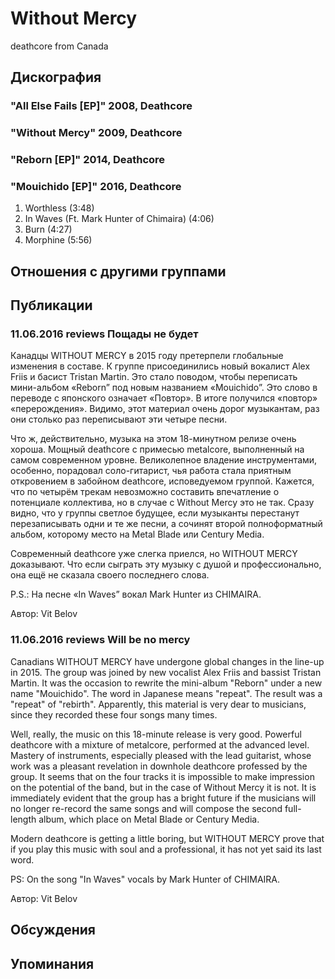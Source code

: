 # Without Mercy

deathcore from Canada

## Дискография

### "All Else Fails [EP]" 2008, Deathcore



### "Without Mercy" 2009, Deathcore



### "Reborn [EP]" 2014, Deathcore



### "Mouichido [EP]" 2016, Deathcore

1. Worthless (3:48)
2. In Waves (Ft. Mark Hunter of Chimaira) (4:06)
3. Burn (4:27)
4. Morphine (5:56)


## Отношения с другими группами


## Публикации

### 11.06.2016 reviews Пощады не будет

<p>Канадцы WITHOUT MERCY в 2015 году претерпели глобальные изменения в составе. К группе присоединились новый вокалист Alex Friis и басист Tristan Martin. Это стало поводом, чтобы переписать мини-альбом «Reborn” под новым названием «Mouichido”. Это слово в переводе с японского означает «Повтор». В итоге получился «повтор» «перерождения». Видимо, этот материал очень дорог музыкантам, раз они столько раз переписывают эти четыре песни.</p><p>Что ж, действительно, музыка на этом 18-минутном релизе очень хороша. Мощный deathcore с примесью metalcore, выполненный на самом современном уровне. Великолепное владение инструментами, особенно, порадовал соло-гитарист, чья работа стала приятным откровением в забойном deathcore, исповедуемом группой. Кажется, что по четырём трекам невозможно составить впечатление о потенциале коллектива, но в случае с Without Mercy это не так. Сразу видно, что у группы светлое будущее, если музыканты перестанут перезаписывать одни и те же песни, а сочинят второй полноформатный альбом, которому место на Metal Blade или Century Media.</p><p>Современный deathcore уже слегка приелся, но WITHOUT MERCY доказывают. Что если сыграть эту музыку с душой и профессионально, она ещё не сказала своего последнего слова.</p><p>P.S.: На песне «In Waves” вокал Mark Hunter из CHIMAIRA.</p>
Автор: Vit Belov

### 11.06.2016 reviews Will be no mercy

<p>Canadians WITHOUT MERCY have undergone global changes in the line-up in 2015. The group was joined by new vocalist Alex Friis and bassist Tristan Martin. It was the occasion to rewrite the mini-album "Reborn" under a new name "Mouichido". The word in Japanese means "repeat". The result was a "repeat" of "rebirth". Apparently, this material is very dear to musicians, since they recorded these four songs many times.</p><p>Well, really, the music on this 18-minute release is very good. Powerful deathcore with a mixture of metalcore, performed at the advanced level. Mastery of instruments, especially pleased with the lead guitarist, whose work was a pleasant revelation in downhole deathcore professed by the group. It seems that on the four tracks it is impossible to make impression on the potential of the band, but in the case of Without Mercy it is not. It is immediately evident that the group has a bright future if the musicians will no longer re-record the same songs and will compose the second full-length album, which place on Metal Blade or Century Media.</p><p>Modern deathcore is getting a little boring, but WITHOUT MERCY prove that if you play this music with soul and a professional, it has not yet said its last word.</p><p>PS: On the song "In Waves" vocals by Mark Hunter&nbsp;of CHIMAIRA.</p>
Автор: Vit Belov


## Обсуждения


## Упоминания

